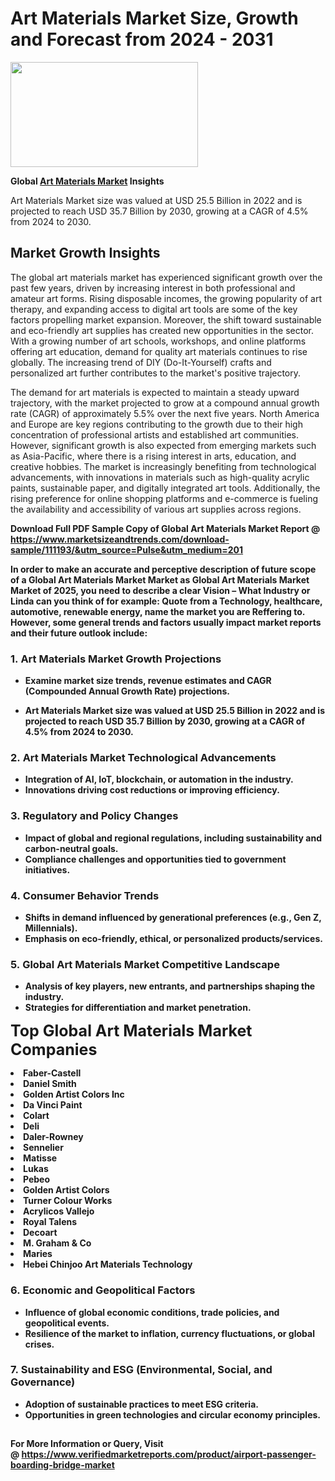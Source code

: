 <H1>Art Materials Market Size, Growth and Forecast from 2024 - 2031</H1><img class="aligncenter size-medium wp-image-584254" src="https://thirdeyenews.in/wp-content/uploads/2024/09/Global-Market-Research-300x168.jpeg" alt="" width="300" height="168" /><p><strong>Global&nbsp;<a href="https://www.marketsizeandtrends.com/download-sample/111193/&amp;utm_source=Pulse&amp;utm_medium=201">Art Materials Market</a> Insights</strong></p><p>Art Materials Market size was valued at USD 25.5 Billion in 2022 and is projected to reach USD 35.7 Billion by 2030, growing at a CAGR of 4.5% from 2024 to 2030.</p><p><h2>Market Growth Insights</h2> <p>The global art materials market has experienced significant growth over the past few years, driven by increasing interest in both professional and amateur art forms. Rising disposable incomes, the growing popularity of art therapy, and expanding access to digital art tools are some of the key factors propelling market expansion. Moreover, the shift toward sustainable and eco-friendly art supplies has created new opportunities in the sector. With a growing number of art schools, workshops, and online platforms offering art education, demand for quality art materials continues to rise globally. The increasing trend of DIY (Do-It-Yourself) crafts and personalized art further contributes to the market's positive trajectory.</p> <p><strong></strong></p> <p>The demand for art materials is expected to maintain a steady upward trajectory, with the market projected to grow at a compound annual growth rate (CAGR) of approximately 5.5% over the next five years. North America and Europe are key regions contributing to the growth due to their high concentration of professional artists and established art communities. However, significant growth is also expected from emerging markets such as Asia-Pacific, where there is a rising interest in arts, education, and creative hobbies. The market is increasingly benefiting from technological advancements, with innovations in materials such as high-quality acrylic paints, sustainable paper, and digitally integrated art tools. Additionally, the rising preference for online shopping platforms and e-commerce is fueling the availability and accessibility of various art supplies across regions.</p> <p><strong></p><p><span class=""><strong>Download Full PDF Sample Copy of Global Art Materials Market Report</strong> @ <a href="https://www.marketsizeandtrends.com/download-sample/111193/&amp;utm_source=Pulse&amp;utm_medium=201" target="_blank">https://www.marketsizeandtrends.com/download-sample/111193/&amp;utm_source=Pulse&amp;utm_medium=201</a></span></p><p>In order to make an accurate and perceptive description of future scope of a Global&nbsp;Art Materials Market Market as Global&nbsp;Art Materials Market Market of 2025, you need to describe a clear Vision &ndash; What Industry or Linda can you think of for example: Quote from a Technology, healthcare, automotive, renewable energy, name the market you are Reffering to. However, some general trends and factors usually impact market reports and their future outlook include:</p><h3>1.&nbsp;<strong>Art Materials Market Growth Projections</strong></h3><ul><li>Examine market size trends, revenue estimates and CAGR (Compounded Annual Growth Rate) projections.</li><li><p>Art Materials Market size was valued at USD 25.5 Billion in 2022 and is projected to reach USD 35.7 Billion by 2030, growing at a CAGR of 4.5% from 2024 to 2030.</p></li></ul><h3>2.&nbsp;<strong>Art Materials Market Technological Advancements</strong></h3><ul><li>Integration of AI, IoT, blockchain, or automation in the industry.</li><li>Innovations driving cost reductions or improving efficiency.</li></ul><h3>3.&nbsp;<strong>Regulatory and Policy Changes</strong></h3><ul><li>Impact of global and regional regulations, including sustainability and carbon-neutral goals.</li><li>Compliance challenges and opportunities tied to government initiatives.</li></ul><h3>4.&nbsp;<strong>Consumer Behavior Trends</strong></h3><ul><li>Shifts in demand influenced by generational preferences (e.g., Gen Z, Millennials).</li><li>Emphasis on eco-friendly, ethical, or personalized products/services.</li></ul><h3>5.&nbsp;<strong>Global Art Materials Market Competitive Landscape</strong></h3><ul><li>Analysis of key players, new entrants, and partnerships shaping the industry.</li><li>Strategies for differentiation and market penetration.</li></ul><p data-pm-slice="1 1 []"><span style="color: inherit; font-family: inherit; font-size: 25px;">Top Global Art Materials Market Companies</span></p><div class="" data-test-id=""><p><li>Faber-Castell</li><li> Daniel Smith</li><li> Golden Artist Colors Inc</li><li> Da Vinci Paint</li><li> Colart</li><li> Deli</li><li> Daler-Rowney</li><li> Sennelier</li><li> Matisse</li><li> Lukas</li><li> Pebeo</li><li> Golden Artist Colors</li><li> Turner Colour Works</li><li> Acrylicos Vallejo</li><li> Royal Talens</li><li> Decoart</li><li> M. Graham & Co</li><li> Maries</li><li> Hebei Chinjoo Art Materials Technology</li></p></div><h3>6.&nbsp;<strong>Economic and Geopolitical Factors</strong></h3><ul><li>Influence of global economic conditions, trade policies, and geopolitical events.</li><li>Resilience of the market to inflation, currency fluctuations, or global crises.</li></ul><h3>7.&nbsp;<strong>Sustainability and ESG (Environmental, Social, and Governance)</strong></h3><ul><li>Adoption of sustainable practices to meet ESG criteria.</li><li>Opportunities in green technologies and circular economy principles.</li></ul><h2><strong style="font-size: 14px;">For More Information or Query, Visit @&nbsp;</strong><a style="background-color: #ffffff; font-size: 14px;" href="https://www.marketsizeandtrends.com/report/art-materials-market/" target="_blank">https://www.verifiedmarketreports.com/product/airport-passenger-boarding-bridge-market</a></h2>

